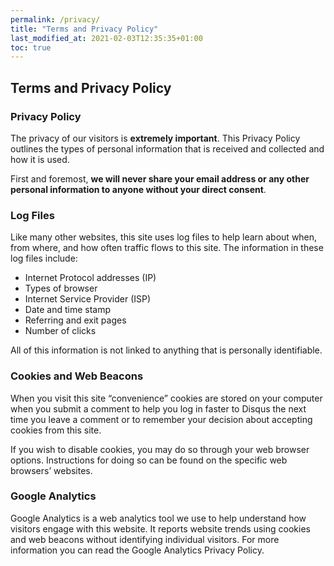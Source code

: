 ```yaml
---
permalink: /privacy/
title: "Terms and Privacy Policy"
last_modified_at: 2021-02-03T12:35:35+01:00
toc: true
---
```


## Terms and Privacy Policy

### Privacy Policy

The privacy of our visitors is **extremely important**. This Privacy Policy outlines the types of personal information that is received and collected and how it is used.

First and foremost, **we will never share your email address or any other personal information to anyone without your direct consent**.

### Log Files

Like many other websites, this site uses log files to help learn about when, from where, and how often traffic flows to this site. The information in these log files include:

* Internet Protocol addresses (IP)
* Types of browser
* Internet Service Provider (ISP)
* Date and time stamp
* Referring and exit pages
* Number of clicks

All of this information is not linked to anything that is personally identifiable.

### Cookies and Web Beacons

When you visit this site “convenience” cookies are stored on your computer when you submit a comment to help you log in faster to Disqus the next time you leave a comment or to remember your decision about accepting cookies from this site.

If you wish to disable cookies, you may do so through your web browser options. Instructions for doing so can be found on the specific web browsers’ websites.

### Google Analytics

Google Analytics is a web analytics tool we use to help understand how visitors engage with this website. It reports website trends using cookies and web beacons without identifying individual visitors. For more information you can read the Google Analytics Privacy Policy.